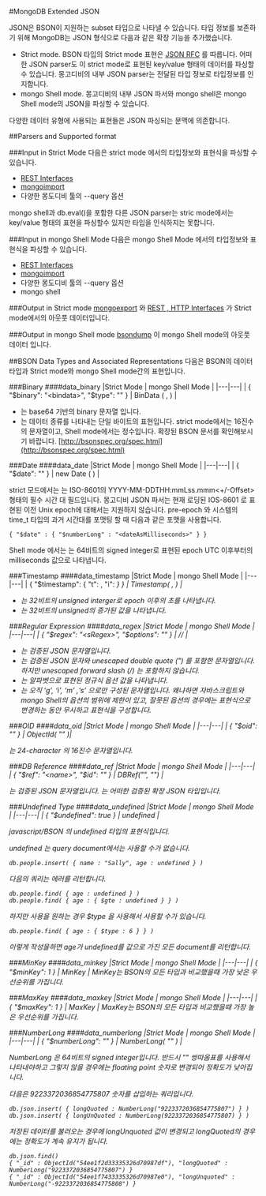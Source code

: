 #MongoDB Extended JSON


JSON은 BSON이 지원하는 subset 타입으로 나타낼 수 있습니다. 타입 정보를 보존하기 위해 MongoDB는 JSON 형식으로 다음과 같은 확장 기능을 추가했습니다.

- Strict mode. BSON 타입의 Strict mode 표현은 [JSON RFC](http://www.json.org/) 를 따릅니다. 어떠한 JSON parser도 이 strict mode로 표현된 key/value 형태의 데이터를 파싱할수 있습니다. 몽고디비의 내부 JSON parser는 전달된 타입 정보로 타입정보를 인지합니다.
- mongo Shell mode.  몽고디비의 내부 JSON 파서와 mongo shell은 mongo Shell mode의 JSON을 파싱할 수 있습니다.

다양한 데이터 유형에 사용되는 표현들은 JSON 파싱되는 문맥에 의존합니다.

##Parsers and Supported format

###Input in Strict Mode
다음은 strict mode 에서의 타입정보와 표현식을 파싱할 수 있습니다.
- [REST Interfaces](https://docs.mongodb.com/ecosystem/tools/http-interfaces/)
- [mongoimport](https://docs.mongodb.com/manual/reference/program/mongoimport/#bin.mongoimport)
- 다양한 몽도디비 툴의 --query 옵션

mongo shell과 db.eval()을 포함한 다른 JSON parser는 stric mode에서는 key/value 형태의 표현을 파싱할수 있지만 타입을 인식하지는 못합니다.

###Input in mongo Shell Mode
다음은 mongo Shell Mode 에서의 타입정보와 표현식을 파싱할 수 있습니다.
- [REST Interfaces](https://docs.mongodb.com/ecosystem/tools/http-interfaces/)
- [mongoimport](https://docs.mongodb.com/manual/reference/program/mongoimport/#bin.mongoimport)
- 다양한 몽도디비 툴의 --query 옵션
- mongo shell

###Output in Strict mode
[mongoexport](https://docs.mongodb.com/manual/reference/program/mongoexport/#bin.mongoexport) 와 [REST , HTTP Interfaces](https://docs.mongodb.com/ecosystem/tools/http-interfaces/) 가 Strict mode에서의 아웃풋 데이터입니다.

###Output in mongo Shell mode
[bsondump](https://docs.mongodb.com/manual/reference/program/bsondump/#bin.bsondump) 이 mongo Shell mode의 아웃풋 데이터 입니다.

##BSON Data Types and Associated Representations
다음은 BSON의 데이터 타입과 Strict mode와 mongo Shell mode간의 표현입니다.

###Binary
####data_binary
|Strict Mode | mongo Shell Mode |
|---|---|
| { "$binary": "<bindata>", "$type": "<t>" } | BinData ( <t>, <bindata> ) |

- <bindata> 는 base64 기반의 binary 문자열 입니다.
- <t>는 데이터 종류를 나타내는 단일 바이트의 표현입니다. strict mode에서는 16진수의 문자열이고, Shell mode에서는 정수입니다. 확장된 BSON 문서를 확인해보시기 바랍니다. [http://bsonspec.org/spec.html](http://bsonspec.org/spec.html)

###Date
####data_date
|Strict Mode | mongo Shell Mode |
|---|---|
| { "$date": "<date>" } | new Date ( <date> ) |

strict 모드에서는 <date> 는 ISO-8601의 YYYY-MM-DDTHH:mmLss.mmm<+/-Offset> 형태의 필수 시간 대 필드입니다. 몽고디비 JSON 파서는 현재 로딩된 IOS-8601 로 표현된 이전 Unix epoch에 대해서는 지원하지 않습니다. pre-epoch 와 시스템의 time_t 타입의 과거 시간대를 포맷팅 할 때 다음과 같은 포맷을 사용합니다.
```
{ "$date" : { "$numberLong" : "<dateAsMilliseconds>" } }
```

Shell mode 에서는 <date> 는 64비트의 signed integer로 표현된 epoch UTC 이후부터의 milliseconds 값으로 나타냅니다.

###Timestamp
####data_timestamp
|Strict Mode | mongo Shell Mode |
|---|---|
| { "$timestamp": { "t": <t>, "i": <i> } } | Timestamp( <t>, <i> ) |

- <t> 는 32비트의 unsigned interger로 epoch 이후의 초를 나타냅니다.
- <i> 는 32비트의 unsigned의 증가된 값을 나타냅니다.

###Regular Expression
####data_regex
|Strict Mode | mongo Shell Mode |
|---|---|
| { "$regex": "<sRegex>", "$options": "<sOptions>" } | /<jRegex>/<jOptions> |

- <sRegex>는 검증된 JSON 문자열입니다.
- <jRegex>는 검증된 JSON 문자와 unescaped double quote (") 를 포함한 문자열입니다. 하지만 unescaped forward slash (/) 는 포함하지 않습니다.
- <sOptions> 는 알파벳으로 표현된 정규식 옵션 값을 나타냅니다.
- <jOptions> 는 오직  ‘g’, ‘i’, ‘m’ ,‘s’ 으로만 구성된 문자열입니다. 왜냐하면 자바스크립트와 mongo Shell의 옵션의 범위에 제한이 있고, 잘못된 옵션의 경우에는 표현식으로 변경하는 동안 무시하고 표현식을 구성합니다.

###OID
####data_oid
|Strict Mode | mongo Shell Mode |
|---|---|
| { "$oid": "<id>" } | ObjectId( "<id>" )|

<id>는 24-character 의 16진수 문자열입니다.

###DB Reference
####data_ref
|Strict Mode | mongo Shell Mode |
|---|---|
| { "$ref": "<name>", "$id": "<id>" } | DBRef("<name>", "<id>") |

<name> 는 검증된 JSON 문자열입니다.
<id> 는 어떠한 검증된 확장 JSON 타입입니다.

###Undefined Type
####data_undefined
|Strict Mode | mongo Shell Mode |
|---|---|
| { "$undefined": true } | undefined |

javascript/BSON 의 undefined 타입의 표현식입니다.

undefined 는 query document에서는 사용할 수가 없습니다. 
```
db.people.insert( { name : "Sally", age : undefined } )
```

다음의 쿼리는 에러를 리턴합니다.
```
db.people.find( { age : undefined } )
db.people.find( { age : { $gte : undefined } } )
```
하지만 사용을 원하는 경우 $type 을 사용해서 사용할 수가 있습니다.
```
db.people.find( { age : { $type : 6 } } )
```
이렇게 작성을하면 age가 undefined를 값으로 가진 모든 document를 리턴합니다.


###MinKey
####data_minkey
|Strict Mode | mongo Shell Mode |
|---|---|
| { "$minKey": 1 } | MinKey |
MinKey는 BSON의 모든 타입과 비교했을때 가장 낮은 우선순위를 가집니다.

###MaxKey
####data_maxkey
|Strict Mode | mongo Shell Mode |
|---|---|
| { "$maxKey": 1 } | MaxKey |
MaxKey는 BSON의 모든 타입과 비교했을때 가장 높은 우선순위를 가집니다.

###NumberLong
####data_numberlong
|Strict Mode | mongo Shell Mode |
|---|---|
| { "$numberLong": "<number>" } | NumberLong( "<number>" ) |

NumberLong 은 64비트의 signed integer입니다. 반드시 "" 쌍따옴표를 사용해서 나타내야하고 그렇지 않을 경우에는 floating point 숫자로 변경되어 정확도가 낮아집니다.

다음은 9223372036854775807 숫자를 삽입하는 쿼리입니다.

```
db.json.insert( { longQuoted : NumberLong("9223372036854775807") } )
db.json.insert( { longUnQuoted : NumberLong(9223372036854775807) } )

```

저장된 데이터를 불러오는 경우에 longUnquoted  값이 변경되고 longQuoted의 경우에는 정확도가 계속 유지가 됩니다.
```
db.json.find()
{ "_id" : ObjectId("54ee1f2d33335326d70987df"), "longQuoted" : NumberLong("9223372036854775807") }
{ "_id" : ObjectId("54ee1f7433335326d70987e0"), "longUnquoted" : NumberLong("-9223372036854775808") }
```


